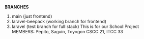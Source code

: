 **BRANCHES**
1. main (just frontend)
2. laravel-beepack (working branch for frontend)
3. laravel (test branch for full stack)
This is for our School Project
MEMBERS:
Pepito, Saguin, Toyogon
CSCC 21, ITCC 33
